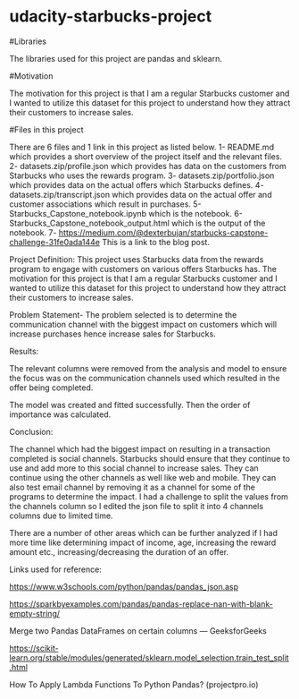# udacity-starbucks-project

#Libraries

The libraries used for this project are pandas and sklearn.

#Motivation

The motivation for this project is that I am a regular Starbucks customer and I wanted to utilize this dataset for this project to understand how they attract their customers to increase sales.

#Files in this project

There are 6 files and 1 link in this project as listed below.
1- README.md which provides a short overview of the project itself and the relevant files.
2- datasets.zip/profile.json which provides has data on the customers from Starbucks who uses the rewards program.
3- datasets.zip/portfolio.json which provides data on the actual offers which Starbucks defines.
4- datasets.zip/transcript.json which provides data on the actual offer and customer associations which result in purchases.
5- Starbucks_Capstone_notebook.ipynb which is the notebook.
6- Starbucks_Capstone_notebook_output.html which is the output of the notebook.
7- https://medium.com/@dexterbujan/starbucks-capstone-challenge-31fe0ada144e This is a link to the blog post.


Project Definition:
This project uses Starbucks data from the rewards program to engage with customers on various offers Starbucks has. The motivation for this project is that I am a regular Starbucks customer and I wanted to utilize this dataset for this project to understand how they attract their customers to increase sales.

Problem Statement-
The problem selected is to determine the communication channel with the biggest impact on customers which will increase purchases hence increase sales for Starbucks.

Results:

The relevant columns were removed from the analysis and model to ensure the focus was on the communication channels used which resulted in the offer being completed.

The model was created and fitted successfully. Then the order of importance was calculated.


Conclusion:

The channel which had the biggest impact on resulting in a transaction completed is social channels. Starbucks should ensure that they continue to use and add more to this social channel to increase sales. They can continue using the other channels as well like web and mobile. They can also test email channel by removing it as a channel for some of the programs to determine the impact. I had a challenge to split the values from the channels column so I edited the json file to split it into 4 channels columns due to limited time.

There are a number of other areas which can be further analyzed if I had more time like determining impact of income, age, increasing the reward amount etc., increasing/decreasing the duration of an offer.

Links used for reference:

https://www.w3schools.com/python/pandas/pandas_json.asp

https://sparkbyexamples.com/pandas/pandas-replace-nan-with-blank-empty-string/

Merge two Pandas DataFrames on certain columns — GeeksforGeeks

https://scikit-learn.org/stable/modules/generated/sklearn.model_selection.train_test_split.html

How To Apply Lambda Functions To Python Pandas? (projectpro.io)
